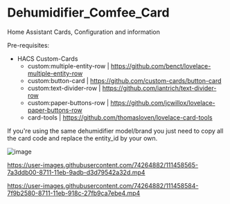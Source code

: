 # Dehumidifier_Comfee_Card
Home Assistant Cards, Configuration and information

Pre-requisites:
  - HACS Custom-Cards
    - custom:multiple-entity-row | https://github.com/benct/lovelace-multiple-entity-row
    - custom:button-card | https://github.com/custom-cards/button-card
    - custom:text-divider-row | https://github.com/iantrich/text-divider-row
    - custom:paper-buttons-row | https://github.com/jcwillox/lovelace-paper-buttons-row
    - card-tools | https://github.com/thomasloven/lovelace-card-tools
    
If you're using the same dehumidifier model/brand you just need to copy all the card code and replace the entity_id by your own.

![image](https://user-images.githubusercontent.com/74264882/111458326-35b23f80-8711-11eb-8bf3-e8332f09653a.png)


https://user-images.githubusercontent.com/74264882/111458565-7a3ddb00-8711-11eb-9adb-d3d79542a32d.mp4


https://user-images.githubusercontent.com/74264882/111458584-7f9b2580-8711-11eb-918c-27fb9ca7ebe4.mp4


    

